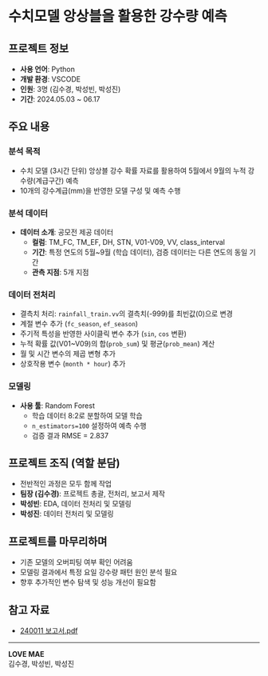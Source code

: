 # 수치모델 앙상블을 활용한 강수량 예측

## 프로젝트 정보

- **사용 언어**: Python
- **개발 환경**: VSCODE
- **인원**: 3명 (김수경, 박성빈, 박성진)
- **기간**: 2024.05.03 ~ 06.17

## 주요 내용

### 분석 목적
- 수치 모델 (3시간 단위) 앙상블 강수 확률 자료를 활용하여 5월에서 9월의 누적 강수량(계급구간) 예측
- 10개의 강수계급(mm)을 반영한 모델 구성 및 예측 수행

### 분석 데이터
- **데이터 소개**: 공모전 제공 데이터
  - **컬럼**: TM_FC, TM_EF, DH, STN, V01-V09, VV, class_interval
  - **기간**: 특정 연도의 5월~9월 (학습 데이터), 검증 데이터는 다른 연도의 동일 기간
  - **관측 지점**: 5개 지점

### 데이터 전처리
- 결측치 처리: `rainfall_train.vv`의 결측치(-999)를 최빈값(0)으로 변경
- 계절 변수 추가 (`fc_season`, `ef_season`)
- 주기적 특성을 반영한 사이클릭 변수 추가 (`sin`, `cos` 변환)
- 누적 확률 값(V01~V09)의 합(`prob_sum`) 및 평균(`prob_mean`) 계산
- 월 및 시간 변수의 제곱 변형 추가
- 상호작용 변수 (`month * hour`) 추가

### 모델링
- **사용 툴**: Random Forest
  - 학습 데이터 8:2로 분할하여 모델 학습
  - `n_estimators=100` 설정하여 예측 수행
  - 검증 결과 RMSE = 2.837

## 프로젝트 조직 (역할 분담)

- 전반적인 과정은 모두 함께 작업
- **팀장 (김수경)**: 프로젝트 총괄, 전처리, 보고서 제작
- **박성빈**: EDA, 데이터 전처리 및 모델링
- **박성진**: 데이터 전처리 및 모델링

## 프로젝트를 마무리하며

- 기존 모델의 오버피팅 여부 확인 어려움
- 모델링 결과에서 특정 요일 강수량 패턴 원인 분석 필요
- 향후 추가적인 변수 탐색 및 성능 개선이 필요함

## 참고 자료
- [240011 보고서.pdf](240011_보고서.pdf)

---

**LOVE MAE**  
김수경, 박성빈, 박성진
